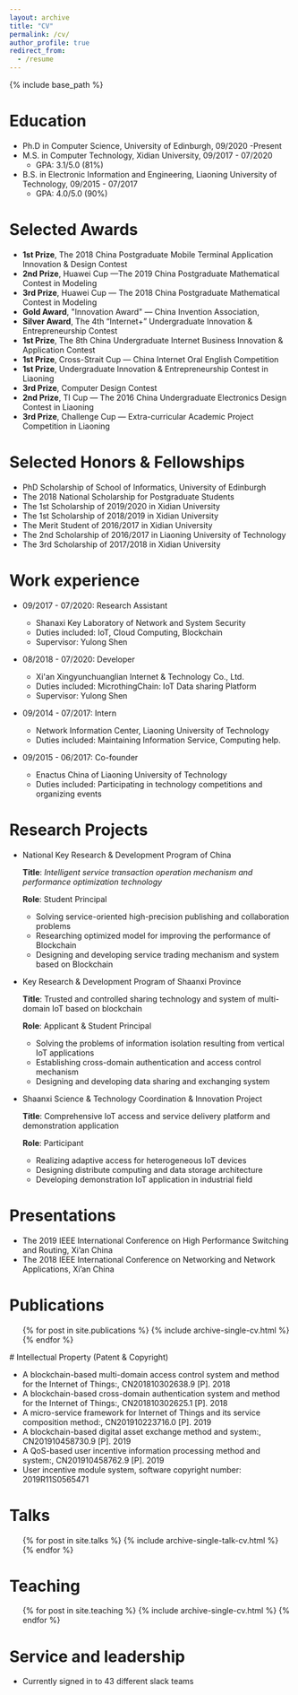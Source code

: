 ```yaml
---
layout: archive
title: "CV"
permalink: /cv/
author_profile: true
redirect_from:
  - /resume
---
```


{% include base_path %}

Education
======
* Ph.D in Computer Science, University of Edinburgh, 09/2020 -Present
* M.S. in Computer Technology, Xidian University, 09/2017 - 07/2020
  + GPA: 3.1/5.0 (81%)
* B.S. in Electronic Information and Engineering, Liaoning University of Technology, 09/2015 - 07/2017
  + GPA: 4.0/5.0 (90%)

# Selected Awards

+ **1st Prize**, The 2018 China Postgraduate Mobile Terminal Application Innovation & Design Contest
+ **2nd Prize**, Huawei Cup —The 2019 China Postgraduate Mathematical Contest in Modeling
+ **3rd Prize**, Huawei Cup — The 2018 China Postgraduate Mathematical Contest in Modeling
+ **Gold Award**, "Innovation Award" — China Invention Association, 
+ **Silver Award**, The 4th “Internet+” Undergraduate Innovation & Entrepreneurship Contest
+ **1st Prize**, The 8th China Undergraduate Internet Business Innovation & Application Contest
+  **1st Prize**, Cross-Strait Cup — China Internet Oral English Competition
+ **1st Prize**, Undergraduate Innovation & Entrepreneurship Contest in Liaoning
+ **3rd Prize**, Computer Design Contest
+ **2nd Prize**, TI Cup — The 2016 China Undergraduate Electronics Design Contest in Liaoning
+ **3rd Prize**, Challenge Cup — Extra-curricular Academic Project Competition in Liaoning

# Selected Honors & Fellowships

+ PhD Scholarship of School of Informatics, University of Edinburgh
+ The 2018 National Scholarship for Postgraduate Students
+ The 1st Scholarship of 2019/2020 in Xidian University
+ The 1st Scholarship of 2018/2019 in Xidian University
+ The Merit Student of 2016/2017 in Xidian University
+ The 2nd Scholarship of 2016/2017 in Liaoning University of Technology
+ The 3rd Scholarship of 2017/2018 in Xidian University

Work experience
======

* 09/2017 - 07/2020: Research Assistant
  * Shanaxi Key Laboratory of Network and System Security
  * Duties included: IoT, Cloud Computing, Blockchain
  * Supervisor: Yulong Shen
* 08/2018 - 07/2020: Developer
  * Xi'an Xingyunchuanglian Internet & Technology Co., Ltd.
  * Duties included: MicrothingChain: IoT Data sharing Platform
  * Supervisor: Yulong Shen

* 09/2014 - 07/2017: Intern
  + Network Information Center, Liaoning University of Technology
  + Duties included: Maintaining Information Service, Computing help.
* 09/2015 - 06/2017: Co-founder
  + Enactus China of Liaoning University of Technology
  + Duties included: Participating in technology competitions and organizing events

# Research Projects

* National Key Research & Development Program of China

  **Title**: *Intelligent service transaction operation mechanism and performance optimization technology*

  **Role**: Student Principal

  + Solving service-oriented high-precision publishing and collaboration problems
  + Researching optimized model for improving the performance of Blockchain
  + Designing and developing service trading mechanism and system based on Blockchain

* Key Research & Development Program of Shaanxi Province
  
  **Title**: Trusted and controlled sharing technology and system of multi-domain IoT based on blockchain
  
  **Role**: Applicant & Student Principal
  
  * Solving the problems of information isolation resulting from vertical IoT applications
  * Establishing cross-domain authentication and access control mechanism
  * Designing and developing data sharing and exchanging system
  
* Shaanxi Science & Technology Coordination & Innovation Project

  **Title**: Comprehensive IoT access and service delivery platform and demonstration application

  **Role**: Participant

  + Realizing adaptive access for heterogeneous IoT devices
  + Designing distribute computing and data storage architecture
  + Developing demonstration IoT application in industrial field

# Presentations

+ The 2019 IEEE International Conference on High Performance Switching and Routing, Xi’an China
+ The 2018 IEEE International Conference on Networking and Network Applications, Xi’an China

Publications
======

  <ul>{% for post in site.publications %}
    {% include archive-single-cv.html %}
  {% endfor %}</ul>
# Intellectual Property (Patent & Copyright)

+ A blockchain-based multi-domain access control system and method for the Internet of Things:, CN201810302638.9 [P]. 2018
+ A blockchain-based cross-domain authentication system and method for the Internet of Things:, CN201810302625.1 [P]. 2018
+ A micro-service framework for Internet of Things and its service composition method:, CN201910223716.0 [P]. 2019
+ A blockchain-based digital asset exchange method and system:, CN201910458730.9 [P]. 2019
+ A QoS-based user incentive information processing method and system:, CN201910458762.9 [P]. 2019
+ User incentive module system, software copyright number: 2019R11S0565471

Talks
======

  <ul>{% for post in site.talks %}
    {% include archive-single-talk-cv.html %}
  {% endfor %}</ul>

Teaching
======
  <ul>{% for post in site.teaching %}
    {% include archive-single-cv.html %}
  {% endfor %}</ul>

Service and leadership
======
* Currently signed in to 43 different slack teams
